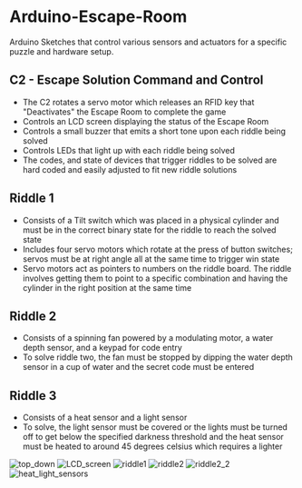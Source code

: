 # Arduino-Escape-Room
Arduino Sketches that control various sensors and actuators for a specific puzzle and hardware setup.

## C2 - Escape Solution Command and Control
- The C2 rotates a servo motor which releases an RFID key that "Deactivates" the Escape Room to complete the game
- Controls an LCD screen displaying the status of the Escape Room
- Controls a small buzzer that emits a short tone upon each riddle being solved
- Controls LEDs that light up with each riddle being solved
- The codes, and state of devices that trigger riddles to be solved are hard coded and easily adjusted to fit new riddle solutions

## Riddle 1
- Consists of a Tilt switch which was placed in a physical cylinder and must be in the correct binary state for the riddle to reach the solved state
- Includes four servo motors which rotate at the press of button switches; servos must be at right angle all at the same time to trigger win state
- Servo motors act as pointers to numbers on the riddle board. The riddle involves getting them to point to a specific combination and having the cylinder in the right position at the same time

## Riddle 2
- Consists of a spinning fan powered by a modulating motor, a water depth sensor, and a keypad for code entry
- To solve riddle two, the fan must be stopped by dipping the water depth sensor in a cup of water and the secret code must be entered

## Riddle 3
- Consists of a heat sensor and a light sensor
- To solve, the light sensor must be covered or the lights must be turned off to get below the specified darkness threshold and the heat sensor must be heated to around 45 degrees celsius which requires a lighter


![top_down](https://user-images.githubusercontent.com/103903501/188039209-b9b5151e-d310-44da-a239-7080942cd583.jpg)
![LCD_screen](https://user-images.githubusercontent.com/103903501/188039203-9a3f2b9a-2918-45a4-9ce0-ca8bbafb4479.jpg)
![riddle1](https://user-images.githubusercontent.com/103903501/188039205-083858fc-db15-45bf-87a2-f5ed5deb717f.jpg)
![riddle2](https://user-images.githubusercontent.com/103903501/188039206-f64fcb80-8d93-4f60-a272-284e3e7ebd6d.jpg)
![riddle2_2](https://user-images.githubusercontent.com/103903501/188039207-8dc3c94c-eb0b-427c-b29f-9d6044d78c76.jpg)
![heat_light_sensors](https://user-images.githubusercontent.com/103903501/188039201-00284e4e-b62e-481e-a2f3-2c95793a502b.jpg)

